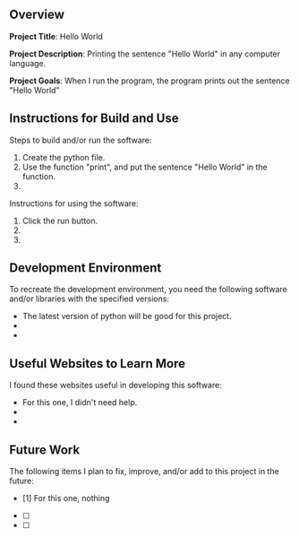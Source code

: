 ## Overview

**Project Title**: Hello World

**Project Description**: Printing the sentence "Hello World" in any computer language.

**Project Goals**: When I run the program, the program prints out the sentence "Hello World"

## Instructions for Build and Use

Steps to build and/or run the software:

1. Create the python file.
2. Use the function "print", and put the sentence "Hello World" in the function.
3.

Instructions for using the software:

1. Click the run button.
2.
3.

## Development Environment 

To recreate the development environment, you need the following software and/or libraries with the specified versions:

* The latest version of python will be good for this project.
*
*

## Useful Websites to Learn More

I found these websites useful in developing this software:

* For this one, I didn't need help.
*
*

## Future Work

The following items I plan to fix, improve, and/or add to this project in the future:

* [1] For this one, nothing
* [ ]
* [ ]